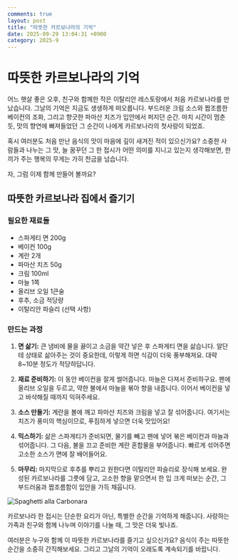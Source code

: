```yaml
---
comments: true
layout: post
title: "따뜻한 카르보나라의 기억"
date: 2025-09-29 13:04:31 +0900
category: 2025-9
---
```


# 따뜻한 카르보나라의 기억

어느 햇살 좋은 오후, 친구와 함께한 작은 이탈리안 레스토랑에서 처음 카르보나라를 만났습니다. 그날의 기억은 지금도 생생하게 떠오릅니다. 부드러운 크림 소스와 짭조름한 베이컨의 조화, 그리고 향긋한 파마산 치즈가 입안에서 퍼지던 순간. 마치 시간이 멈춘 듯, 맛의 향연에 빠져들었던 그 순간이 나에게 카르보나라의 첫사랑이 되었죠.

혹시 여러분도 처음 만난 음식의 맛이 마음에 깊이 새겨진 적이 있으신가요? 소중한 사람들과 나누는 그 맛, 늘 꿈꾸던 그 한 접시가 어떤 의미를 지니고 있는지 생각해보면, 한 끼가 주는 행복의 무게는 가히 천금을 넘습니다.

자, 그럼 이제 함께 만들어 볼까요?

## 따뜻한 카르보나라 집에서 즐기기

### 필요한 재료들

- 스파게티 면 200g
- 베이컨 100g
- 계란 2개
- 파마산 치즈 50g
- 크림 100ml
- 마늘 1쪽
- 올리브 오일 1큰술
- 후추, 소금 적당량
- 이탈리안 파슬리 (선택 사항)

### 만드는 과정

1. **면 삶기:** 큰 냄비에 물을 끓이고 소금을 약간 넣은 후 스파게티 면을 삶습니다. 알단테 상태로 삶아주는 것이 중요한데, 이렇게 하면 식감이 더욱 풍부해져요. 대략 8~10분 정도가 적당하답니다.

2. **재료 준비하기:** 이 동안 베이컨을 잘게 썰어줍니다. 마늘은 다져서 준비하구요. 팬에 올리브 오일을 두르고, 약한 불에서 마늘을 볶아 향을 내줍니다. 이어서 베이컨을 넣고 바삭해질 때까지 익혀주세요. 

3. **소스 만들기:** 계란을 볼에 깨고 파마산 치즈와 크림을 넣고 잘 섞어줍니다. 여기서는 치즈가 풍미의 핵심이므로, 푸짐하게 넣으면 더욱 맛있어요!

4. **믹스하기:** 삶은 스파게티가 준비되면, 물기를 빼고 팬에 넣어 볶은 베이컨과 마늘과 섞어줍니다. 그 다음, 불을 끄고 준비한 계란 혼합물을 부어줍니다. 빠르게 섞어주면 고소한 소스가 면에 잘 배어들어요.

5. **마무리:** 마지막으로 후추를 뿌리고 원한다면 이탈리안 파슬리로 장식해 보세요. 완성된 카르보나라를 그릇에 담고, 고소한 향을 맡으면서 한 입 크게 떠보는 순간, 그 부드러움과 짭조름함이 입안을 가득 채웁니다.

![Spaghetti alla Carbonara](https://www.themealdb.com/images/media/meals/llcbn01574260722.jpg)

카르보나라 한 접시는 단순한 요리가 아닌, 특별한 순간을 기억하게 해줍니다. 사랑하는 가족과 친구와 함께 나누며 이야기를 나눌 때, 그 맛은 더욱 빛나죠. 

여러분은 누구와 함께 이 따뜻한 카르보나라를 즐기고 싶으신가요? 음식이 주는 따뜻한 순간을 소중히 간직해보세요. 그리고 그날의 기억이 오래도록 계속되기를 바랍니다.